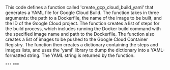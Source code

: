 This code defines a function called 'create_gcp_cloud_build_yaml' that generates a YAML file for Google Cloud Build. The function takes in three arguments: the path to a Dockerfile, the name of the image to be built, and the ID of the Google Cloud project. The function creates a list of steps for the build process, which includes running the Docker build command with the specified image name and path to the Dockerfile. The function also creates a list of images to be pushed to the Google Cloud Container Registry. The function then creates a dictionary containing the steps and images lists, and uses the 'yaml' library to dump the dictionary into a YAML-formatted string. The YAML string is returned by the function.

"""
"""

